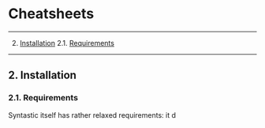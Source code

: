 # Cheatsheets

- - -
2. [Installation](#installation)
2.1. [Requirements](#requirements)

- - -

## 2\. Installation

### 2.1\. Requirements

Syntastic itself has rather relaxed requirements: it d

